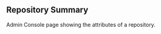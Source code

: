 Repository Summary
------------------
Admin Console page showing the attributes of a repository.

[icon]: fa://fa-file-text/#aacf80
